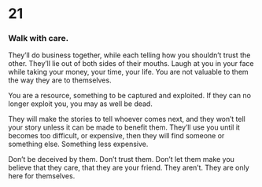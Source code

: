 # 21

### Walk with care.

They’ll do business together, while each telling how you shouldn’t trust the other. They’ll lie out of both sides of their mouths. Laugh at you in your face while taking your money, your time, your life. You are not valuable to them the way they are to themselves.

You are a resource, something to be captured and exploited. If they can no longer exploit you, you may as well be dead.

They will make the stories to tell whoever comes next, and they won’t tell your story unless it can be made to benefit them. They’ll use you until it becomes too difficult, or expensive, then they will find someone or something else. Something less expensive.

Don’t be deceived by them. Don’t trust them. Don’t let them make you believe that they care, that they are your friend. They aren’t. They are only here for themselves.